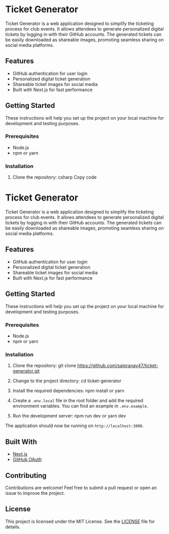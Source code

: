 # Ticket Generator

Ticket Generator is a web application designed to simplify the ticketing process for club events. It allows attendees to generate personalized digital tickets by logging in with their GitHub accounts. The generated tickets can be easily downloaded as shareable images, promoting seamless sharing on social media platforms.

## Features

- GitHub authentication for user login
- Personalized digital ticket generation
- Shareable ticket images for social media
- Built with Next.js for fast performance

## Getting Started

These instructions will help you set up the project on your local machine for development and testing purposes.

### Prerequisites

- Node.js
- npm or yarn

### Installation

1. Clone the repository:
csharp
Copy code
# Ticket Generator

Ticket Generator is a web application designed to simplify the ticketing process for club events. It allows attendees to generate personalized digital tickets by logging in with their GitHub accounts. The generated tickets can be easily downloaded as shareable images, promoting seamless sharing on social media platforms.

## Features

- GitHub authentication for user login
- Personalized digital ticket generation
- Shareable ticket images for social media
- Built with Next.js for fast performance

## Getting Started

These instructions will help you set up the project on your local machine for development and testing purposes.

### Prerequisites

- Node.js
- npm or yarn

### Installation

1. Clone the repository:
git clone https://github.com/saipranay47/ticket-generator.git

2. Change to the project directory:
cd ticket-generator

3. Install the required dependencies:
npm install
or
yarn

4. Create a `.env.local` file in the root folder and add the required environment variables. You can find an example in `.env.example`.

5. Run the development server:
npm run dev
or
yarn dev

The application should now be running on `http://localhost:3000`.

## Built With

- [Next.js](https://nextjs.org/)
- [GitHub OAuth](https://docs.github.com/en/developers/apps/building-oauth-apps)

## Contributing

Contributions are welcome! Feel free to submit a pull request or open an issue to improve the project.

## License

This project is licensed under the MIT License. See the [LICENSE](LICENSE) file for details.
